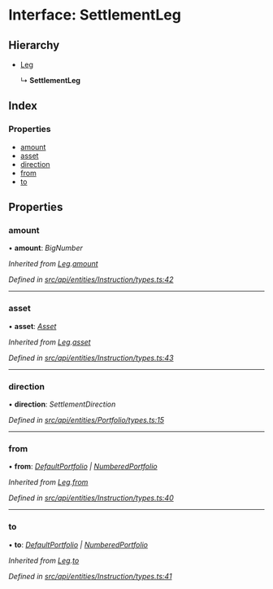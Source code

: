 # Interface: SettlementLeg

## Hierarchy

* [Leg](leg.md)

  ↳ **SettlementLeg**

## Index

### Properties

* [amount](settlementleg.md#amount)
* [asset](settlementleg.md#asset)
* [direction](settlementleg.md#direction)
* [from](settlementleg.md#from)
* [to](settlementleg.md#to)

## Properties

###  amount

• **amount**: *BigNumber*

*Inherited from [Leg](leg.md).[amount](leg.md#amount)*

*Defined in [src/api/entities/Instruction/types.ts:42](https://github.com/PolymathNetwork/polymesh-sdk/blob/38ee8078/src/api/entities/Instruction/types.ts#L42)*

___

###  asset

• **asset**: *[Asset](../classes/asset.md)*

*Inherited from [Leg](leg.md).[asset](leg.md#asset)*

*Defined in [src/api/entities/Instruction/types.ts:43](https://github.com/PolymathNetwork/polymesh-sdk/blob/38ee8078/src/api/entities/Instruction/types.ts#L43)*

___

###  direction

• **direction**: *SettlementDirection*

*Defined in [src/api/entities/Portfolio/types.ts:15](https://github.com/PolymathNetwork/polymesh-sdk/blob/38ee8078/src/api/entities/Portfolio/types.ts#L15)*

___

###  from

• **from**: *[DefaultPortfolio](../classes/defaultportfolio.md) | [NumberedPortfolio](../classes/numberedportfolio.md)*

*Inherited from [Leg](leg.md).[from](leg.md#from)*

*Defined in [src/api/entities/Instruction/types.ts:40](https://github.com/PolymathNetwork/polymesh-sdk/blob/38ee8078/src/api/entities/Instruction/types.ts#L40)*

___

###  to

• **to**: *[DefaultPortfolio](../classes/defaultportfolio.md) | [NumberedPortfolio](../classes/numberedportfolio.md)*

*Inherited from [Leg](leg.md).[to](leg.md#to)*

*Defined in [src/api/entities/Instruction/types.ts:41](https://github.com/PolymathNetwork/polymesh-sdk/blob/38ee8078/src/api/entities/Instruction/types.ts#L41)*
